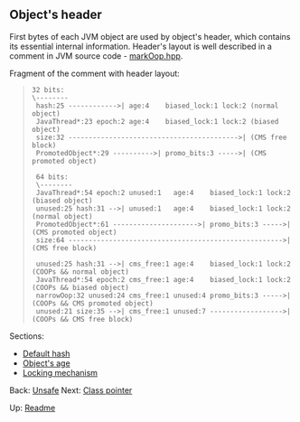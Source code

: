 ## Object's header

First bytes of each JVM object are used by object's header, which contains its essential internal information. Header's layout
is well described in a comment in JVM source code - [markOop.hpp](http://hg.openjdk.java.net/jdk8/jdk8/hotspot/file/87ee5ee27509/src/share/vm/oops/markOop.hpp).

Fragment of the comment with header layout:
>     32 bits:
>     \--------
>      hash:25 ------------>| age:4    biased_lock:1 lock:2 (normal object)
>      JavaThread*:23 epoch:2 age:4    biased_lock:1 lock:2 (biased object)
>      size:32 ------------------------------------------>| (CMS free block)
>      PromotedObject*:29 ---------->| promo_bits:3 ----->| (CMS promoted object)
>
>      64 bits:
>      \--------
>      JavaThread*:54 epoch:2 unused:1   age:4    biased_lock:1 lock:2 (biased object)
>      unused:25 hash:31 -->| unused:1   age:4    biased_lock:1 lock:2 (normal object)
>      PromotedObject*:61 --------------------->| promo_bits:3 ----->| (CMS promoted object)
>      size:64 ----------------------------------------------------->| (CMS free block)
>
>      unused:25 hash:31 -->| cms_free:1 age:4    biased_lock:1 lock:2 (COOPs && normal object)
>      JavaThread*:54 epoch:2 cms_free:1 age:4    biased_lock:1 lock:2 (COOPs && biased object)
>      narrowOop:32 unused:24 cms_free:1 unused:4 promo_bits:3 ----->| (COOPs && CMS promoted object)
>      unused:21 size:35 -->| cms_free:1 unused:7 ------------------>| (COOPs && CMS free block)

Sections:

* [Default hash](hash/readme.md)
* [Object's age](age/readme.md)
* [Locking mechanism](lock/readme.md)

Back: [Unsafe](../../unsafe/readme.md) Next: [Class pointer](../clazz/readme.md)

Up: [Readme](../../../../../readme.md)